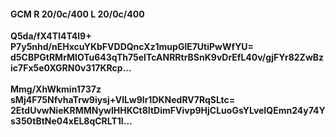 #### GCM R 20/0c/400 L 20/0c/400
**Q5da/fX4Tl4T4l9+**<br/>**P7y5nhd/nEHxcuYKbFVDDQncXz1mupGlE7UtiPwWfYU=**<br/>**d5CBPGtRMrMlOTu643qTh75eITcANRRtrBSnK9vDrEfL40v/gjFYr82ZwBzic7Fx5e0XGRN0v317KRcp...**<br/><br/>
**Mmg/XhWkmin1737z**<br/>**sMj4F75NfvhaTrw9iysj+VlLw9lr1DKNedRV7RqSLtc=**<br/>**2EtdUvwNieKRMMNywlHHKCt8ItDimFVivp9HjCLuoGsYLveIQEmn24y74Ys350tBtNe04xEL8qCRLT1I...**